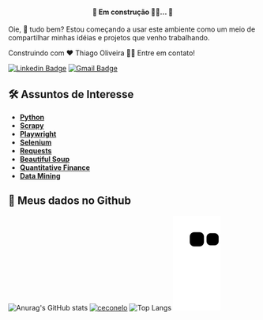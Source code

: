 <h4 align="center"> 
	🚧  Em construção 👀🚀...  🚧
</h4>


Oie, 👋 tudo bem?
Estou começando a usar este ambiente como um meio de compartilhar minhas idéias e projetos que venho trabalhando.



Construindo com ❤️ Thiago Oliveira 👋🏽 Entre em contato!

[![Linkedin Badge](https://img.shields.io/badge/-Thiago-blue?style=flat-square&logo=Linkedin&logoColor=white&link=https://www.linkedin.com/in/tgmarinho/)](https://www.linkedin.com/in/thiagoceconelo/) 
[![Gmail Badge](https://img.shields.io/badge/-thiceconelo@gmail.com-c14438?style=flat-square&logo=Gmail&logoColor=white&link=mailto:thiceconelo@gmail.com)](mailto:thiceconelo@gmail.com)

## 🛠 Assuntos de Interesse

-   **[Python](https://docs.python.org/3/)**
-   **[Scrapy](https://docs.scrapy.org/en/latest/index.html)**
-   **[Playwright](https://playwright.dev/python/docs/intro)**
-   **[Selenium](https://www.selenium.dev/documentation/)**
-   **[Requests](https://docs.python-requests.org/en/latest/)**
-   **[Beautiful Soup](https://beautiful-soup-4.readthedocs.io/en/latest/)**
-   **[Quantitative Finance](https://github.com/ceconelo/awesome-quant)**
-   **[Data Mining](#)**

<!-- <span style="height ">
![Anurag's GitHub stats](https://github-readme-stats.vercel.app/api?username=arthurspk&show_icons=true&theme=tokyonight)
</span> -->

## 👀 Meus dados no Github

![Anurag's GitHub stats](https://github-readme-stats.vercel.app/api?username=ceconelo&show_icons=true&theme=tokyonight)
[![ceconelo](https://github-readme-stats.vercel.app/api/top-langs/?username=ceconelo&hide=html&layout=compact=true&theme=tokyonight)](https://github.com/ceconelo/)
![Top Langs](https://github-readme-stats.vercel.app/api/top-langs/?username=ceconelo&layout=compact&theme=tokyonight)
![Snake animation](https://github.com/rafaballerini/rafaballerini/blob/output/github-contribution-grid-snake.svg)


<!---
ceconelo/ceconelo is a ✨ special ✨ repository because its `README.md` (this file) appears on your GitHub profile.
You can click the Preview link to take a look at your changes.
--->
